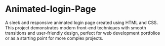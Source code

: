 # Animated-login-Page
A sleek and responsive animated login page created using HTML and CSS. This project demonstrates modern front-end techniques with smooth transitions and user-friendly design, perfect for web development portfolios or as a starting point for more complex projects.

